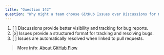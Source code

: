 ```yaml
---
title: "Question 142"
question: "Why might a team choose GitHub Issues over Discussions for managing bug reports? "
---
```


1. [ ] Discussions provide better visibility and tracking for bug reports.
1. [x] Issues provide a structured format for tracking and resolving bugs.
1. [ ] Issues are automatically resolved when linked to pull requests.

> **More info**: [About GitHub Flow](https://learn.microsoft.com/en-us/training/modules/introduction-to-github/3-components-of-github-flow)